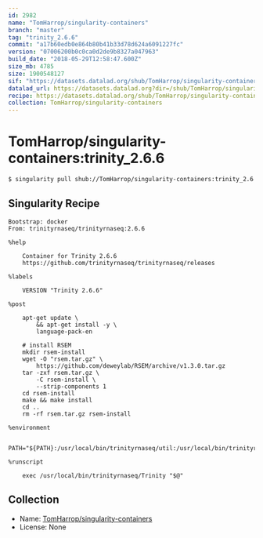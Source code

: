 ```yaml
---
id: 2982
name: "TomHarrop/singularity-containers"
branch: "master"
tag: "trinity_2.6.6"
commit: "a17b60edb0e864b80b41b33d78d624a6091227fc"
version: "07006200b0c0ca0d2de9b8327a047963"
build_date: "2018-05-29T12:58:47.600Z"
size_mb: 4785
size: 1900548127
sif: "https://datasets.datalad.org/shub/TomHarrop/singularity-containers/trinity_2.6.6/2018-05-29-a17b60ed-07006200/07006200b0c0ca0d2de9b8327a047963.simg"
datalad_url: https://datasets.datalad.org?dir=/shub/TomHarrop/singularity-containers/trinity_2.6.6/2018-05-29-a17b60ed-07006200/
recipe: https://datasets.datalad.org/shub/TomHarrop/singularity-containers/trinity_2.6.6/2018-05-29-a17b60ed-07006200/Singularity
collection: TomHarrop/singularity-containers
---
```


# TomHarrop/singularity-containers:trinity_2.6.6

```bash
$ singularity pull shub://TomHarrop/singularity-containers:trinity_2.6.6
```

## Singularity Recipe

```singularity
Bootstrap: docker
From: trinityrnaseq/trinityrnaseq:2.6.6

%help

    Container for Trinity 2.6.6
    https://github.com/trinityrnaseq/trinityrnaseq/releases

%labels

    VERSION "Trinity 2.6.6"

%post
    
    apt-get update \
        && apt-get install -y \
        language-pack-en

    # install RSEM
    mkdir rsem-install
    wget -O "rsem.tar.gz" \
        https://github.com/deweylab/RSEM/archive/v1.3.0.tar.gz
    tar -zxf rsem.tar.gz \
        -C rsem-install \
        --strip-components 1
    cd rsem-install
    make && make install
    cd ..
    rm -rf rsem.tar.gz rsem-install

%environment

    PATH="${PATH}:/usr/local/bin/trinityrnaseq/util:/usr/local/bin/trinityrnaseq/util/support_scripts"

%runscript

    exec /usr/local/bin/trinityrnaseq/Trinity "$@"
```

## Collection

 - Name: [TomHarrop/singularity-containers](https://github.com/TomHarrop/singularity-containers)
 - License: None

